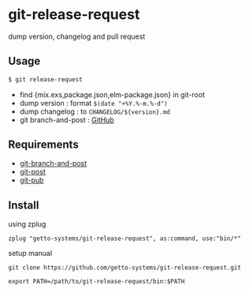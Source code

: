 # git-release-request

dump version, changelog and pull request

## Usage

```bash
$ git release-request
```

* find {mix.exs,package.json,elm-package.json} in git-root
* dump version : format `$(date "+%Y.%-m.%-d")`
* dump changelog : to `CHANGELOG/${version}.md`
* git branch-and-post : [GitHub](https://github.com/sanzen-sekai/git-branch-and-post)

## Requirements

* [git-branch-and-post](https://github.com/sanzen-sekai/git-branch-and-post)
* [git-post](https://github.com/sanzen-sekai/git-post)
* [git-pub](https://github.com/sanzen-sekai/git-pub)

## Install

using zplug

```
zplug "getto-systems/git-release-request", as:command, use:"bin/*"
```

setup manual

```
git clone https://github.com/getto-systems/git-release-request.git
```

```
export PATH=/path/to/git-release-request/bin:$PATH
```

